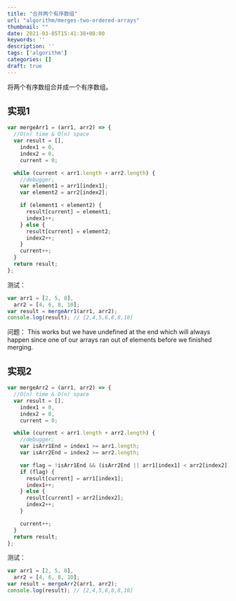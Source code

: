 ```yaml
---
title: "合并两个有序数组"
url: "algorithm/merges-two-ordered-arrays"
thumbnail: ""
date: 2021-03-05T15:41:38+08:00
keywords: ''
description: ''
tags: ['algorithm']
categories: []
draft: true
---
```


将两个有序数组合并成一个有序数组。

## 实现1

```javascript
var mergeArr1 = (arr1, arr2) => {
  //O(n) time & O(n) space
  var result = [],
    index1 = 0,
    index2 = 0,
    current = 0;

  while (current < arr1.length + arr2.length) {
    //debugger;
    var element1 = arr1[index1];
    var element2 = arr2[index2];

    if (element1 < element2) {
      result[current] = element1;
      index1++;
    } else {
      result[current] = element2;
      index2++;
    }
    current++;
  }
  return result;
};
```

测试：

```javascript
var arr1 = [2, 5, 8],
  arr2 = [4, 6, 8, 10];
var result = mergeArr1(arr1, arr2);
console.log(result); // [2,4,5,6,8,8,10]
```

问题：
This works but we have undefined at the end which will always happen since one of our arrays ran out of elements before we finished merging.  

## 实现2 

```javascript
var mergeArr2 = (arr1, arr2) => {
  //O(n) time & O(n) space
  var result = [],
    index1 = 0,
    index2 = 0,
    current = 0;

  while (current < arr1.length + arr2.length) {
    //debugger;
    var isArr1End = index1 >= arr1.length;
    var isArr2End = index2 >= arr2.length;

    var flag = !isArr1End && (isArr2End || arr1[index1] < arr2[index2]);
    if (flag) {
      result[current] = arr1[index1];
      index1++;
    } else {
      result[current] = arr2[index2];
      index2++;
    }

    current++;
  }
  return result;
};
```

测试：
```javascript
var arr1 = [2, 5, 8],
  arr2 = [4, 6, 8, 10];
var result = mergeArr2(arr1, arr2);
console.log(result); // [2,4,5,6,8,8,10]
```